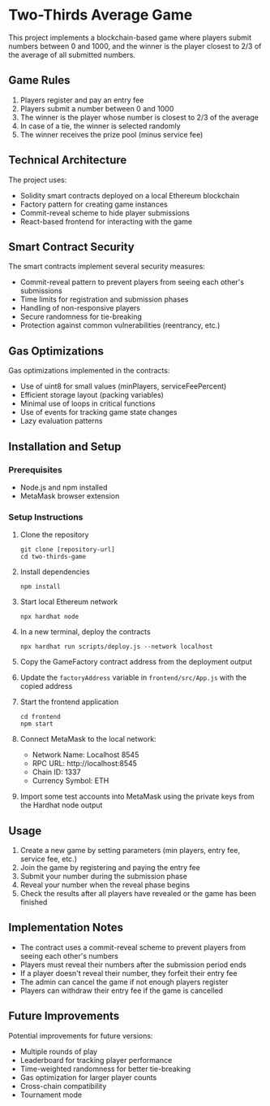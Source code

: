 # Two-Thirds Average Game

This project implements a blockchain-based game where players submit numbers between 0 and 1000, and the winner is the player closest to 2/3 of the average of all submitted numbers.

## Game Rules

1. Players register and pay an entry fee
2. Players submit a number between 0 and 1000
3. The winner is the player whose number is closest to 2/3 of the average
4. In case of a tie, the winner is selected randomly
5. The winner receives the prize pool (minus service fee)

## Technical Architecture

The project uses:
- Solidity smart contracts deployed on a local Ethereum blockchain
- Factory pattern for creating game instances
- Commit-reveal scheme to hide player submissions
- React-based frontend for interacting with the game

## Smart Contract Security

The smart contracts implement several security measures:
- Commit-reveal pattern to prevent players from seeing each other's submissions
- Time limits for registration and submission phases
- Handling of non-responsive players
- Secure randomness for tie-breaking
- Protection against common vulnerabilities (reentrancy, etc.)

## Gas Optimizations

Gas optimizations implemented in the contracts:
- Use of uint8 for small values (minPlayers, serviceFeePercent)
- Efficient storage layout (packing variables)
- Minimal use of loops in critical functions
- Use of events for tracking game state changes
- Lazy evaluation patterns

## Installation and Setup

### Prerequisites

- Node.js and npm installed
- MetaMask browser extension

### Setup Instructions

1. Clone the repository
   ```
   git clone [repository-url]
   cd two-thirds-game
   ```

2. Install dependencies
   ```
   npm install
   ```

3. Start local Ethereum network
   ```
   npx hardhat node
   ```

4. In a new terminal, deploy the contracts
   ```
   npx hardhat run scripts/deploy.js --network localhost
   ```

5. Copy the GameFactory contract address from the deployment output

6. Update the `factoryAddress` variable in `frontend/src/App.js` with the copied address

7. Start the frontend application
   ```
   cd frontend
   npm start
   ```

8. Connect MetaMask to the local network:
   - Network Name: Localhost 8545
   - RPC URL: http://localhost:8545
   - Chain ID: 1337
   - Currency Symbol: ETH

9. Import some test accounts into MetaMask using the private keys from the Hardhat node output

## Usage

1. Create a new game by setting parameters (min players, entry fee, service fee, etc.)
2. Join the game by registering and paying the entry fee
3. Submit your number during the submission phase
4. Reveal your number when the reveal phase begins
5. Check the results after all players have revealed or the game has been finished

## Implementation Notes

- The contract uses a commit-reveal scheme to prevent players from seeing each other's numbers
- Players must reveal their numbers after the submission period ends
- If a player doesn't reveal their number, they forfeit their entry fee
- The admin can cancel the game if not enough players register
- Players can withdraw their entry fee if the game is cancelled

## Future Improvements

Potential improvements for future versions:
- Multiple rounds of play
- Leaderboard for tracking player performance
- Time-weighted randomness for better tie-breaking
- Gas optimization for larger player counts
- Cross-chain compatibility
- Tournament mode